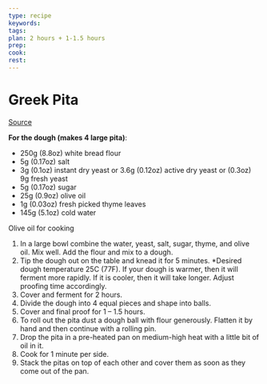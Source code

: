 ```yaml
---
type: recipe
keywords:
tags:
plan: 2 hours + 1-1.5 hours
prep:
cook:
rest:
---
```


# Greek Pita

[Source](https://www.youtube.com/watch?v=Ef0Rk5yGK-Q)

**For the dough (makes 4 large pita)**:

- 250g (8.8oz) white bread flour
- 5g (0.17oz) salt
- 3g (0.1oz) instant dry yeast or 3.6g (0.12oz) active dry yeast or (0.3oz) 9g fresh yeast
- 5g (0.17oz) sugar
- 25g (0.9oz) olive oil
- 1g (0.03oz) fresh picked thyme leaves
- 145g (5.1oz) cold water

Olive oil for cooking

1. In a large bowl combine the water, yeast, salt, sugar, thyme, and olive oil. Mix well. Add the flour and mix to a dough.
1. Tip the dough out on the table and knead it for 5 minutes. *Desired dough temperature 25C (77F). If your dough is warmer, then it will ferment more rapidly. If it is cooler, then it will take longer. Adjust proofing time accordingly.
1. Cover and ferment for 2 hours.
1. Divide the dough into 4 equal pieces and shape into balls.
1. Cover and final proof for 1 – 1.5 hours.
1. To roll out the pita dust a dough ball with flour generously. Flatten it by hand and then continue with a rolling pin.
1. Drop the pita in a pre-heated pan on medium-high heat with a little bit of oil in it.
1. Cook for 1 minute per side.
1. Stack the pitas on top of each other and cover them as soon as they come out of the pan.
